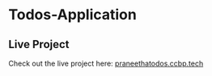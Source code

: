 # Todos-Application
## Live Project
Check out the live project here: [praneethatodos.ccbp.tech](https://praneethatodos.ccbp.tech)
